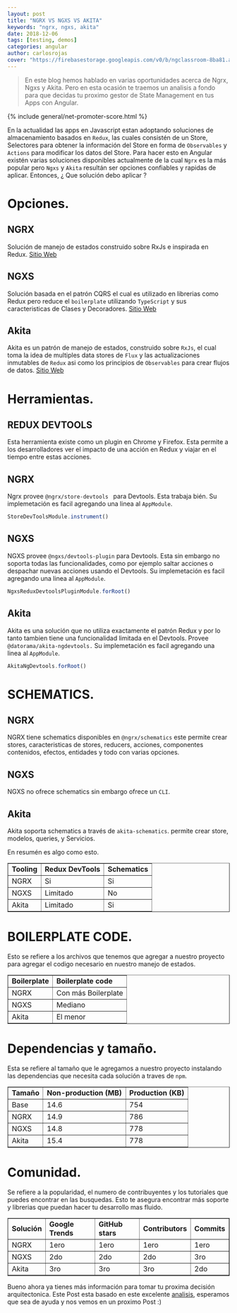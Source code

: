 ```yaml
---
layout: post
title: "NGRX VS NGXS VS AKITA"
keywords: "ngrx, ngxs, akita"
date: 2018-12-06
tags: [testing, demos]
categories: angular
author: carlosrojas
cover: "https://firebasestorage.googleapis.com/v0/b/ngclassroom-8ba81.appspot.com/o/posts%2F2018-12-06-NGRX-NGXS-AKITA%2Fcover.png?alt=media&token=923addd4-0f4c-499e-a458-d769a9770e65"
---
```


> En este blog hemos hablado en varias oportunidades acerca de Ngrx, Ngxs y Akita. Pero en esta ocasión te traemos un analisis a fondo para que decidas tu proximo gestor de State Management en tus Apps con Angular.

<!--summary-->

<amp-img width="1024" height="512" layout="responsive" src="https://firebasestorage.googleapis.com/v0/b/ngclassroom-8ba81.appspot.com/o/posts%2F2018-12-06-NGRX-NGXS-AKITA%2Fcover.png?alt=media&token=923addd4-0f4c-499e-a458-d769a9770e65"></amp-img>

{% include general/net-promoter-score.html %}

En la actualidad las apps en Javascript estan adoptando soluciones de almacenamiento basados en `Redux`, las cuales consistén de un Store, Selectores para obtener la información del Store en forma de `Observables` y `Actions` para modificar los datos del Store. Para hacer esto en Angular existén varias soluciones disponibles actualmente de la cual `Ngrx` es la más popular pero `Ngxs` y `Akita` resultán ser opciones confiables y rapidas de aplicar. Entonces, ¿ Que solución debo aplicar ?

# Opciones.

<h2>NGRX</h2>

Solución de manejo de estados construido sobre RxJs e inspirada en Redux. [Sitio Web](https://ngrx.io/)

<h2>NGXS</h2>

Solución basada en el patrón CQRS el cual es utilizado en librerias como Redux pero reduce el `boilerplate` utilizando `TypeScript` y sus caracteristicas de Clases y Decoradores. [Sitio Web](https://ngxs.gitbook.io/ngxs/)

<h2>Akita</h2>

Akita es un patrón de manejo de estados, construido sobre `RxJs`, el cual toma la idea de multiples data stores de `Flux` y las actualizaciones inmutables de `Redux` asi como los principios de `Observables` para crear flujos de datos. [Sitio Web](https://netbasal.gitbook.io/akita/)

# Herramientas.

<h2>REDUX DEVTOOLS</h2>

Esta herramienta existe como un plugin en Chrome y Firefox. Esta permite a los desarrolladores ver el impacto de una acción en Redux y viajar en el tiempo entre estas acciones.

<h2>NGRX</h2>

Ngrx provee `@ngrx/store-devtools ` para Devtools. Esta trabaja bién. Su implemetación es facil agregando una linea al `AppModule`.

```ts
StoreDevToolsModule.instrument()
```

<h2>NGXS</h2>

NGXS provee `@ngxs/devtools-plugin` para Devtools. Esta sin embargo no soporta todas las funcionalidades, como por ejemplo saltar acciones o despachar nuevas acciones usando el Devtools. Su implemetación es facil agregando una linea al `AppModule`.

```ts
NgxsReduxDevtoolsPluginModule.forRoot()
```

<h2>Akita</h2>

Akita es una solución que no utiliza exactamente el patrón Redux y por lo tanto tambien tiene una funcionalidad limitada en el Devtools.  Provee `@datorama/akita-ngdevtools.` Su implemetación es facil agregando una linea al `AppModule`.

```ts
AkitaNgDevtools.forRoot()
```

# SCHEMATICS.

<h2>NGRX</h2>

NGRX tiene schematics disponibles en `@ngrx/schematics` este permite crear stores, caracteristicas de stores, reducers, acciones, componentes contenidos, efectos, entidades y todo con varias opciones.

<h2>NGXS</h2>

NGXS no ofrece schematics sin embargo ofrece un `CLI`.

<h2>Akita</h2>

Akita soporta schematics a través de `akita-schematics`. permite crear store, modelos, queries, y Servicios.

En resumén es algo como esto.

<table style="width: 100%;" border="1">
<tbody>
<tr>
<td><b>Tooling</b></td>
<td><b>Redux DevTools</b></td>
<td><b>Schematics</b></td>
</tr>
<tr>
<td>NGRX</td>
<td>Si</td>
<td>Si</td>
</tr>
<tr>
<td>NGXS</td>
<td>Limitado</td>
<td>No</td>
</tr>
<tr>
<td>Akita</td>
<td>Limitado</td>
<td>Si</td>
</tr>
</tbody>
</table>

# BOILERPLATE CODE.

Esto se refiere a los archivos que tenemos que agregar a nuestro proyecto para agregar el codigo necesario en nuestro manejo de estados.

<table style="width: 100%;" border="1">
<tbody>
<tr>
<td><b>Boilerplate</b></td>
<td><b>Boilerplate code</b></td>
</tr>
<tr>
<td>NGRX</td>
<td>Con más Boilerplate</td>
</tr>
<tr>
<td>NGXS</td>
<td>Mediano</td>
</tr>
<tr>
<td>Akita</td>
<td>El menor</td>
</tr>
</tbody>
</table>

# Dependencias y tamaño.

Esta se refiere al tamaño que le agregamos a nuestro proyecto instalando las dependencias que necesita cada solución a traves de `npm`.

<table style="width: 100%;" border="1">
<tbody>
<tr>
<td><b>Tamaño</b></td>
<td><b>Non-production (MB)</b></td>
<td><b>Production (KB)</b></td>
</tr>
<tr>
<td>Base</td>
<td>14.6</td>
<td>754</td>
</tr>
<tr>
<td>NGRX</td>
<td>14.9</td>
<td>786</td>
</tr>
<tr>
<td>NGXS</td>
<td>14.8</td>
<td>778</td>
</tr>
<tr>
<td>Akita</td>
<td>15.4</td>
<td>778</td>
</tr>
</tbody>
</table>

# Comunidad.

Se refiere a la popularidad, el numero de contribuyentes y los tutoriales que puedes encontrar en las busquedas. Esto te asegura encontrar más soporte y librerias que puedan hacer tu desarrollo mas fluido.

<table style="width: 100%;" border="1">
<tbody>
<tr>
<td><b>Solución</b></td>
<td><b>Google Trends</b></td>
<td><b>GitHub stars</b></td>
<td><b>Contributors</b></td>
<td><b>Commits</b></td>
</tr>
<tr>
<td>NGRX</td>
<td>1ero</td>
<td>1ero</td>
<td>1ero</td>
<td>1ero</td>
</tr>
<tr>
<td>NGXS</td>
<td>2do</td>
<td>2do</td>
<td>2do</td>
<td>3ro</td>
</tr>
<tr>
<td>Akita</td>
<td>3ro</td>
<td>3ro</td>
<td>3ro</td>
<td>2do</td>
</tr>
</tbody>
</table>

Bueno ahora ya tienes más información para tomar tu proxima decisión arquitectonica. Este Post esta basado en este excelente [analisis](https://ordina-jworks.github.io/angular/2018/10/08/angular-state-management-comparison.html?utm_campaign=Angular%2BWeekly&utm_medium=email&utm_source=Angular_Weekly_19), esperamos que sea de ayuda y nos vemos en un proximo Post :)